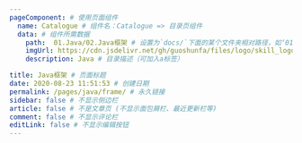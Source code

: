 ```yaml
---
pageComponent: # 使用页面组件
  name: Catalogue # 组件名：Catalogue => 目录页组件
  data: # 组件所需数据
    path:  01.Java/02.Java框架 # 设置为`docs/`下面的某个文件夹相对路径，如‘01.学习笔记/01.前端’ 或 ’01.学习笔记‘ (有序号的要带序号)
    imgUrl: https://cdn.jsdelivr.net/gh/guoshunfa/files/logo/skill_logo/202109101827429.png # 目录页内的图片
    description: Java # 目录描述（可加入a标签）

title: Java框架 # 页面标题
date: 2020-08-23 11:51:53 # 创建日期
permalink: /pages/java/frame/ # 永久链接
sidebar: false # 不显示侧边栏
article: false # 不是文章页 (不显示面包屑栏、最近更新栏等)
comment: false # 不显示评论栏
editLink: false # 不显示编辑按钮
---
```

